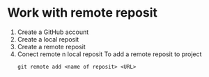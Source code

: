 # Work with remote reposit 

1. Create a GitHub account
2. Create a local reposit
3. Create a remote reposit 
4. Conect remote n local reposit 
    To add a remote reposit to project 
    ```
    git remote add <name of reposit> <URL>
    ```
    
